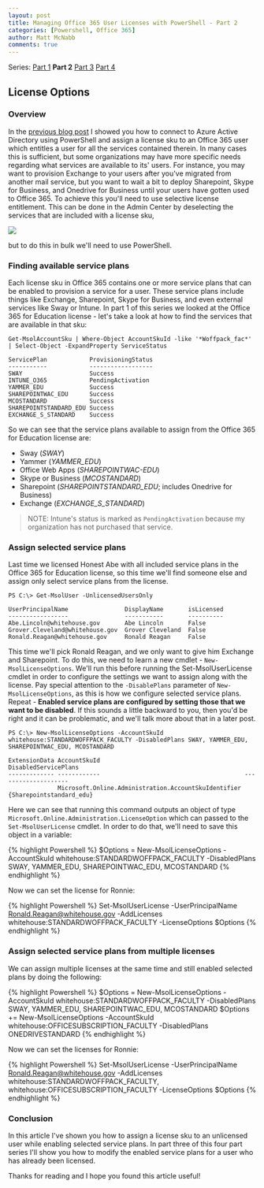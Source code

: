 ```yaml
---
layout: post
title: Managing Office 365 User Licenses with PowerShell - Part 2
categories: [Powershell, Office 365]
author: Matt McNabb
comments: true
---
```


[Part1]: /Office-365-Licensing_1
[Part2]: /Office-365-Licensing_2
[Part3]: /Office-365-Licensing_3
[Part4]: /Office-365-Licensing_4
[ServicePlans]: /assets/media/ServicePlans.png

Series: [Part 1][Part1] **Part 2** [Part 3][Part3] [Part 4][Part4]

## License Options

### Overview
In the [previous blog post][Part1] I showed you how to connect to Azure Active Directory using PowerShell and assign a license sku to an Office 365 user which entitles a user for all the services contained therein. In many cases this is sufficient, but some organizations may have more specific needs regarding what services are available to its' users. For instance, you may want to provision Exchange to your users after you've migrated from another mail service, but you want to wait a bit to deploy Sharepoint, Skype for Business, and Onedrive for Business until your users have gotten used to Office 365. To achieve this you'll need to use selective license entitlement. This can be done in the Admin Center by deselecting the services that are included with a license sku,

![][ServicePlans]

but to do this in bulk we'll need to use PowerShell.

### Finding available service plans
Each license sku in Office 365 contains one or more service plans that can be enabled to provision a service for a user. These service plans include things like Exchange, Sharepoint, Skype for Business, and even external services like Sway or Intune. In part 1 of this series we looked at the Office 365 for Education license - let's take a look at how to find the services that are available in that sku:

``` console
Get-MsolAccountSku | Where-Object AccountSkuId -like '*Woffpack_fac*' | Select-Object -ExpandProperty ServiceStatus

ServicePlan            ProvisioningStatus
-----------            ------------------
SWAY                   Success
INTUNE_O365            PendingActivation
YAMMER_EDU             Success
SHAREPOINTWAC_EDU      Success
MCOSTANDARD            Success
SHAREPOINTSTANDARD_EDU Success
EXCHANGE_S_STANDARD    Success
```

So we can see that the service plans available to assign from the Office 365 for Education license are:

* Sway (*SWAY*)
* Yammer (*YAMMER_EDU*)
* Office Web Apps (*SHAREPOINTWAC-EDU*)
* Skype or Business (*MCOSTANDARD*)
* Sharepoint (*SHAREPOINTSTANDARD_EDU*; includes Onedrive for Business)
* Exchange (*EXCHANGE_S_STANDARD*)

> NOTE: Intune's status is marked as `PendingActivation` because my organization has not purchased that service.

### Assign selected service plans
Last time we licensed Honest Abe with all included service plans in the Office 365 for Education license, so this time we'll find someone else and assign only select service plans from the license.

``` console
PS C:\> Get-MsolUser -UnlicensedUsersOnly

UserPrincipalName                DisplayName       isLicensed
-----------------                -----------       ----------
Abe.Lincoln@whitehouse.gov       Abe Lincoln       False
Grover.Cleveland@whitehouse.gov  Grover Cleveland  False
Ronald.Reagan@whitehouse.gov     Ronald Reagan     False
```

This time we'll pick Ronald Reagan, and we only want to give him Exchange and Sharepoint. To do this, we need to learn a new cmdlet - `New-MsolLicenseOptions`. We'll run this before running the Set-MsolUserLicense cmdlet in order to configure the settings we want to assign along with the license. Pay special attention to the `-DisablePlans` parameter of `New-MsolLicenseOptions`, as this is how we configure selected service plans. Repeat - **Enabled service plans are configured by setting those that we want to be disabled**. If this sounds a little backward to you, then you'd be right and it can be problematic, and we'll talk more about that in a later post.

``` console
PS C:\> New-MsolLicenseOptions -AccountSkuId whitehouse:STANDARDWOFFPACK_FACULTY -DisabledPlans SWAY, YAMMER_EDU, SHAREPOINTWAC_EDU, MCOSTANDARD

ExtensionData AccountSkuId                                         DisabledServicePlans
------------- ------------                                         --------------------
              Microsoft.Online.Administration.AccountSkuIdentifier {Sharepointstandard_edu}
```

Here we can see that running this command outputs an object of type `Microsoft.Online.Administration.LicenseOption` which can passed to the `Set-MsolUserLicense` cmdlet. In order to do that, we'll need to save this object in a variable:

{% highlight Powershell %}
$Options = New-MsolLicenseOptions -AccountSkuId whitehouse:STANDARDWOFFPACK_FACULTY -DisabledPlans SWAY, YAMMER_EDU, SHAREPOINTWAC_EDU, MCOSTANDARD
{% endhighlight %}

Now we can set the license for Ronnie:

{% highlight Powershell %}
Set-MsolUserLicense -UserPrincipalName Ronald.Reagan@whitehouse.gov -AddLicenses whitehouse:STANDARDWOFFPACK_FACULTY -LicenseOptions $Options
{% endhighlight %}

### Assign selected service plans from multiple licenses
We can assign multiple licenses at the same time and still enabled selected plans by doing the following:

{% highlight Powershell %}
$Options = New-MsolLicenseOptions -AccountSkuId whitehouse:STANDARDWOFFPACK_FACULTY -DisabledPlans SWAY, YAMMER_EDU, SHAREPOINTWAC_EDU, MCOSTANDARD
$Options += New-MsolLicenseOptions -AccountSkuId whitehouse:OFFICESUBSCRIPTION_FACULTY -DisabledPlans ONEDRIVESTANDARD
{% endhighlight %}

Now we can set the licenses for Ronnie:

{% highlight Powershell %}
Set-MsolUserLicense -UserPrincipalName Ronald.Reagan@whitehouse.gov -AddLicenses whitehouse:STANDARDWOFFPACK_FACULTY, whitehouse:OFFICESUBSCRIPTION_FACULTY -LicenseOptions $Options
{% endhighlight %}

### Conclusion
In this article I've shown you how to assign a license sku to an unlicensed user while enabling selected service plans. In part three of this four part series I'll show you how to modify the enabled service plans for a user who has already been licensed.

Thanks for reading and I hope you found this article useful!